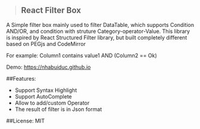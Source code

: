 >## React Filter Box

A Simple filter box mainly used to filter DataTable,  which supports Condition AND/OR, 
and condition with struture Category-operator-Value. This library is inspired by React Structured Filter library,
but built completely different based on PEGjs and CodeMirror

For example: Column1 contains value1 AND (Column2 == Ok)

Demo: https://nhabuiduc.github.io

##Features:

- Support Syntax Highlight
- Support AutoComplete
- Allow to add/custom Operator
- The result of filter is in Json format


##License: MIT